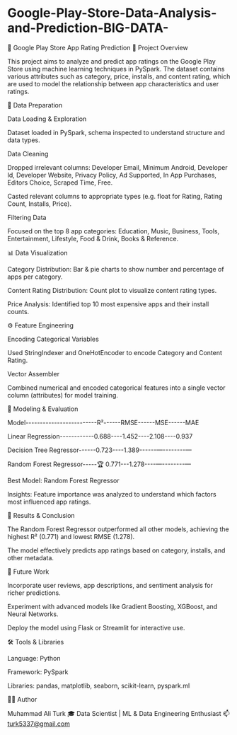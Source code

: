 # Google-Play-Store-Data-Analysis-and-Prediction-BIG-DATA-
📱 Google Play Store App Rating Prediction
🎯 Project Overview

This project aims to analyze and predict app ratings on the Google Play Store using machine learning techniques in PySpark.
The dataset contains various attributes such as category, price, installs, and content rating, which are used to model the relationship between app characteristics and user ratings.

🧹 Data Preparation

Data Loading & Exploration

Dataset loaded in PySpark, schema inspected to understand structure and data types.

Data Cleaning

Dropped irrelevant columns: Developer Email, Minimum Android, Developer Id, Developer Website, Privacy Policy, Ad Supported, In App Purchases, Editors Choice, Scraped Time, Free.

Casted relevant columns to appropriate types (e.g. float for Rating, Rating Count, Installs, Price).

Filtering Data

Focused on the top 8 app categories:
Education, Music, Business, Tools, Entertainment, Lifestyle, Food & Drink, Books & Reference.

📊 Data Visualization

Category Distribution: Bar & pie charts to show number and percentage of apps per category.

Content Rating Distribution: Count plot to visualize content rating types.

Price Analysis: Identified top 10 most expensive apps and their install counts.

⚙️ Feature Engineering

Encoding Categorical Variables

Used StringIndexer and OneHotEncoder to encode Category and Content Rating.

Vector Assembler

Combined numerical and encoded categorical features into a single vector column (attributes) for model training.

🤖 Modeling & Evaluation

Model-------------------------R²------RMSE------MSE------MAE

Linear Regression------------0.688----1.452----2.108----0.937

Decision Tree Regressor------0.723----1.389------—--------—

Random Forest Regressor-----🏆 0.771---1.278----—--------—

Best Model: Random Forest Regressor

Insights: Feature importance was analyzed to understand which factors most influenced app ratings.

🧠 Results & Conclusion

The Random Forest Regressor outperformed all other models, achieving the highest R² (0.771) and lowest RMSE (1.278).

The model effectively predicts app ratings based on category, installs, and other metadata.

🚀 Future Work

Incorporate user reviews, app descriptions, and sentiment analysis for richer predictions.

Experiment with advanced models like Gradient Boosting, XGBoost, and Neural Networks.

Deploy the model using Flask or Streamlit for interactive use.

🛠️ Tools & Libraries

Language: Python

Framework: PySpark

Libraries: pandas, matplotlib, seaborn, scikit-learn, pyspark.ml

👨‍💻 Author

Muhammad Ali Turk
🎓 Data Scientist | ML & Data Engineering Enthusiast
📫 turk5337@gmail.com
